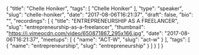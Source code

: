 {
  "title": "Chelle Honiker",
  "tags": [
    "Chelle Honiker"
  ],
  "type": "speaker",
  "slug": "chelle-honiker",
  "date": "2017-08-06T16:21:37",
  "draft": false,
  "bio": "",
  "recordings": [
    {
      "title": "ENTREPRENEURSHIP AS A FREELANCER",
      "slug": "entrepreneurship-as-a-freelancer",
      "thumbnail": "https://i.vimeocdn.com/video/650871867_295x166.jpg",
      "date": "2017-08-06T16:21:37",
      "meetups": [
        {
          "name": "ACT-W",
          "slug": "act-w"
        }
      ],
      "tags": [
        {
          "name": "entrepreneurship",
          "slug": "entrepreneurship"
        }
      ]
    }
  ]
}